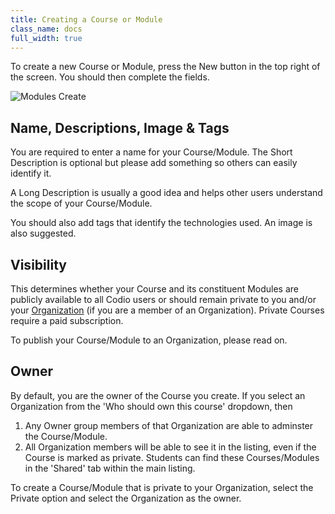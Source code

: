 ```yaml
---
title: Creating a Course or Module
class_name: docs
full_width: true
---
```


To create a new Course or Module, press the New button in the top right of the screen. You should then complete the fields.

![Modules Create](/img/docs/course_create.png)

## Name, Descriptions, Image & Tags
You are required to enter a name for your Course/Module. The Short Description is optional but please add something so others can easily identify it.

A Long Description is usually a good idea and helps other users understand the scope of your Course/Module.

You should also add tags that identify the technologies used. An image is also suggested.

## Visibility
This determines whether your Course and its constituent Modules are publicly available to all Codio users or should remain private to you and/or your [Organization](/docs/dashboard/organizations/) (if you are a member of an Organization). Private Courses require a paid subscription.

To publish your Course/Module to an Organization, please read on.

## Owner
By default, you are the owner of the Course you create. If you select an Organization from the 'Who should own this course' dropdown, then 

1. Any Owner group members of that Organization are able to adminster the Course/Module.
2. All Organization members will be able to see it in the listing, even if the Course is marked as private. Students can find these Courses/Modules in the 'Shared' tab within the main listing.

To create a Course/Module that is private to your Organization, select the Private option and select the Organization as the owner.
